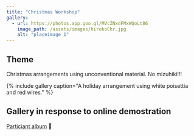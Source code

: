 ```yaml
---
title: "Christmas Workshop"
gallery:
  - url: https://photos.app.goo.gl/MVcZNxdFMxWQoLt86
    image_path: /assets/images/hirokoChr.jpg
    alt: "placeimage 1"
---
```


## Theme
Christmas arrangements using unconventional material. No mizuhiki!!!

{% include gallery caption="A holiday arrangement using white poisettia and red wires." %}

## Gallery in response to online demostration

[Particiant album](https://photos.app.goo.gl/MVcZNxdFMxWQoLt86) &#x1F4F8;
